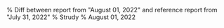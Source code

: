% Diff between report from "August 01, 2022" and reference report from "July 31, 2022"
% Strudy
% August 01, 2022


